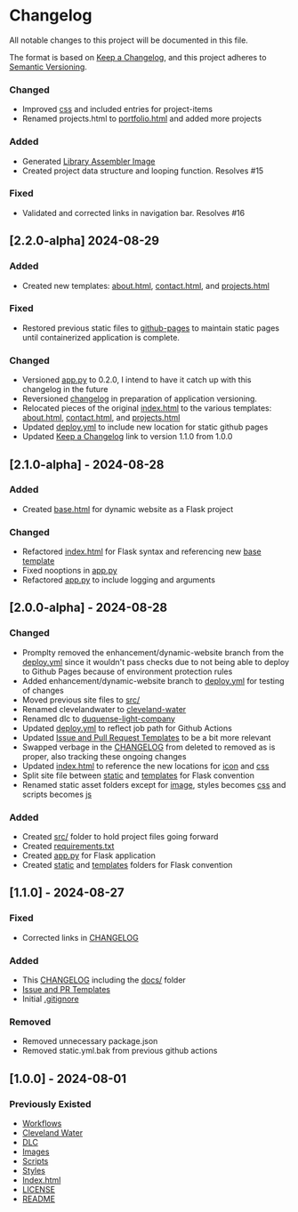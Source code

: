 # Changelog

All notable changes to this project will be documented in this file.

The format is based on [Keep a Changelog](https://keepachangelog.com/en/1.1.0/), and this project adheres to [Semantic Versioning](https://semver.org/spec/v2.0.0.html).

### Changed
- Improved [css](../src/static/css/main.css) and included entries for project-items
- Renamed projects.html to [portfolio.html](../src/templates/portfolio.html) and added more projects

### Added
- Generated [Library Assembler Image](../src/static/images/DALLE_LibraryAssembler.webp)
- Created project data structure and looping function. Resolves #15

### Fixed
- Validated and corrected links in navigation bar. Resolves #16

## [2.2.0-alpha] 2024-08-29

### Added
- Created new templates: [about.html](../src/templates/about.html), [contact.html](../src/templates/contact.html), and [projects.html](../src/templates/projects.html)

### Fixed
- Restored previous static files to [github-pages](../github-pages/) to maintain static pages until containerized application is complete.

### Changed
- Versioned [app.py](../app.py) to 0.2.0, I intend to have it catch up with this changelog in the future
- Reversioned [changelog](CHANGELOG.md) in preparation of application versioning.
- Relocated pieces of the original [index.html](../src/templates/index.html) to the various templates: [about.html](../src/templates/about.html), [contact.html](../src/templates/contact.html), and [projects.html](../src/templates/projects.html)
- Updated [deploy.yml](../.github/workflows/deploy.yml) to include new location for static github pages 
- Updated [Keep a Changelog](https://keepachangelog.com/en/1.1.0/) link to version 1.1.0 from 1.0.0


## [2.1.0-alpha] - 2024-08-28

### Added
- Created [base.html](../src/templates/base.html) for dynamic website as a Flask project

### Changed
- Refactored [index.html](../src/templates/index.html) for Flask syntax and referencing new [base template](../src/templates/base.html)
- Fixed nooptions in [app.py](../app.py)
- Refactored [app.py](../app.py) to include logging and arguments


## [2.0.0-alpha] - 2024-08-28

### Changed
- Promplty removed the enhancement/dynamic-website branch from the [deploy.yml](../.github/workflows/deploy.yml) since it wouldn't pass checks due to not being able to deploy to Github Pages because of environment protection rules
- Added enhancement/dynamic-website branch to [deploy.yml](../.github/workflows/deploy.yml) for testing of changes
- Moved previous site files to [src/](../src/)
- Renamed clevelandwater to [cleveland-water](../cleveland-water/)
- Renamed dlc to [duquense-light-company](../duquesne-light-company/)
- Updated [deploy.yml](../.github/workflows/deploy.yml) to reflect job path for Github Actions
- Updated [Issue and Pull Request Templates](../.github/) to be a bit more relevant
- Swapped verbage in the [CHANGELOG](CHANGELOG.md) from deleted to removed as is proper, also tracking these ongoing changes
- Updated [index.html](../src/templates/index.html) to reference the new locations for [icon](../src/static/images/favicon.ico) and [css](../src/static/css/main.css)
- Split site file between [static](../src/static/) and [templates](../src/templates/) for Flask convention
- Renamed static asset folders except for [image](../src/static/images/), styles becomes [css](../src/static/css/) and scripts becomes [js](../src/static/js/)

### Added
- Created [src/](../src/) folder to hold project files going forward
- Created [requirements.txt](../requirements.txt)
- Created [app.py](../app.py) for Flask application
- Created [static](../src/static/) and [templates](../src/templates/) folders for Flask convention


## [1.1.0] - 2024-08-27

### Fixed
- Corrected links in [CHANGELOG](CHANGELOG.md)

### Added
- This [CHANGELOG](CHANGELOG.md) including the [docs/](../docs/) folder
- [Issue and PR Templates](../.github/)
- Initial [.gitignore](../.gitignore)

### Removed
- Removed unnecessary package.json
- Removed static.yml.bak from previous github actions


## [1.0.0] - 2024-08-01

### Previously Existed
- [Workflows](../.github/workflows/)
- [Cleveland Water](../clevelandwater/)
- [DLC](../dlc/)
- [Images](../images/)
- [Scripts](../scripts/)
- [Styles](../styles/)
- [Index.html](../index.html)
- [LICENSE](../LICENSE)
- [README](../README.md)